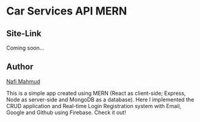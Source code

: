 # Car Services API MERN
## Site-Link 
Coming soon...

## Author 
[Nafi Mahmud][author]

[author]: https://sourcecodebd.github.io/nafi.com/
This is a simple app created using MERN (React as client-side; Express, Node as server-side and MongoDB as a database). Here I implemented the CRUD application and Real-time Login Registration system with Email, Google and Github using Firebase. Check it out!
